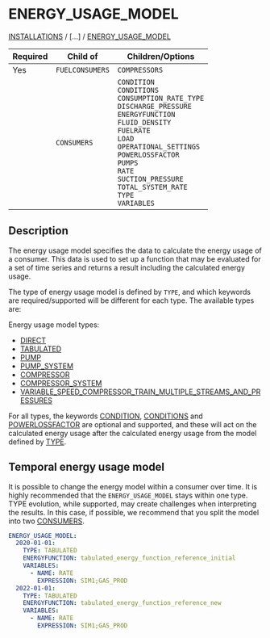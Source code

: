# ENERGY_USAGE_MODEL

[INSTALLATIONS](INSTALLATIONS) /
[...] /
[ENERGY_USAGE_MODEL](ENERGY_USAGE_MODEL)


 | Required   | Child of                  | Children/Options                   |
 |------------|---------------------------|------------------------------------|
 | Yes        | `FUELCONSUMERS`      | `COMPRESSORS`                 |
 |            | `CONSUMERS`          | `CONDITION`  <br /> `CONDITIONS`  <br /> `CONSUMPTION_RATE_TYPE` <br /> `DISCHARGE_PRESSURE` <br /> `ENERGYFUNCTION` <br /> `FLUID_DENSITY` <br /> `FUELRATE` <br /> `LOAD` <br /> `OPERATIONAL_SETTINGS` <br /> `POWERLOSSFACTOR` <br /> `PUMPS` <br /> `RATE` <br /> `SUCTION_PRESSURE` <br /> `TOTAL_SYSTEM_RATE` <br /> `TYPE`  <br /> `VARIABLES`      |

## Description

The energy usage model specifies the data to calculate the energy usage of a consumer. This data is used to set up a
function that may be evaluated for a set of time series and returns a result including the calculated energy usage.

The type of energy usage model is defined by `TYPE`, and which keywords are required/supported will be different
for each type. The available types are:

Energy usage model types:

* [DIRECT](../../modelling/setup/installations/direct_consumers)
* [TABULATED](../../modelling/setup/installations/tabular_models_in_calculations)
* [PUMP](../../modelling/setup/installations/pump_models_in_calculations#pump-energy-usage-model)
* [PUMP_SYSTEM](../../modelling/setup/installations/pump_models_in_calculations#pump_system-energy-usage-model)
* [COMPRESSOR](../../modelling/setup/installations/compressor_models_in_calculations/compressor)
* [COMPRESSOR_SYSTEM](../../modelling/setup/installations/compressor_models_in_calculations/compressor_system)
* [VARIABLE_SPEED_COMPRESSOR_TRAIN_MULTIPLE_STREAMS_AND_PRESSURES](../../modelling/setup/installations/compressor_models_in_calculations/variable_speed_compressor_train_model_with_multiple_streams_and_pressures)

For all types, the keywords [CONDITION](CONDITION.md), [CONDITIONS](CONDITIONS.md) and [POWERLOSSFACTOR](POWERLOSSFACTOR.md) are optional and supported, and these will act
on the calculated energy usage after the calculated energy usage from the model defined by [TYPE](TYPE.md).

## Temporal energy usage model

It is possible to change the energy model within a consumer over time. It is highly recommended that the
`ENERGY_USAGE_MODEL` stays within one type. TYPE evolution, while supported, may create challenges when interpreting
the results. In this case, if possible, we recommend that you split the model into two [CONSUMERS](CONSUMERS.md).

~~~~~~~~yaml
ENERGY_USAGE_MODEL:
  2020-01-01:
    TYPE: TABULATED
    ENERGYFUNCTION: tabulated_energy_function_reference_initial
    VARIABLES:
      - NAME: RATE
        EXPRESSION: SIM1;GAS_PROD
  2022-01-01:
    TYPE: TABULATED
    ENERGYFUNCTION: tabulated_energy_function_reference_new
    VARIABLES:
      - NAME: RATE
        EXPRESSION: SIM1;GAS_PROD
~~~~~~~~

